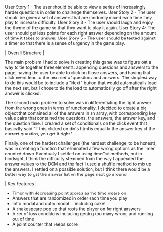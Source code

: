 User Story 1 - The user should be able to view a series of increasingly harder questions in order to challenge themselves.
User Story 2 - The user should be given a set of answers that are randomly mixed each time they play to increase difficulty.
User Story 3 - The user should laugh and enjoy the theme of the game so that they want to play it again.
User Story 4- The user should get less points for each right answer depending on the amount of time it takes to answer.
User Story 5 - The user should be tested against a timer so that there is a sense of urgency in the game play.

| Overall Structure |

The main problem I had to solve in creating this game was to figure out a way to tie together three elements: appending questions and answers to the page, having the user be able to click on those answers, and having that click event lead to the next set of questions and answers. The simplest way to do this would be to include a "Next" button that would automatically load the next set, but I chose to tie the load to automatically go off after the right answer is clicked.

The second main problem to solve was in differentiating the right answer from the wrong ones in terms of functionality. I decided to create a big object that contained all of the answers in an array, with corresponding key value pairs that contained the questions, the answers, the answer key, and the question time. I created a set of conditionals on the click event that basically said "if this clicked on div's html is equal to the answer key of the current question, you got it right."

Finally, one of the hardest challenges (the hardest challenge, to be honest), was in creating a function that eliminated a few wrong options as the timer counted down. Eventually I settled on using timeOut methods, but in hindsight, I think the difficulty stemmed from the way I appended the answer values to the DOM and the fact I used a shuffle method to mix up the answers. I settled on a possible solution, but I think there would be a better way to get the answer list on the page next go around.

| Key Features |

- Timer with decreasing point scores as the time wears on
- Answers that are randomized in order each time you play
- Intro modal and outro modal ... including cake!
- A shakespeare pop up that roots the player on for right answers
- A set of loss conditions including getting too many wrong and running out of time
- A point counter that keeps score
